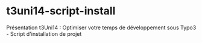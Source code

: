 t3uni14-script-install
======================

Présentation t3Uni14 : Optimiser votre temps de développement sous Typo3 - Script d'installation de projet